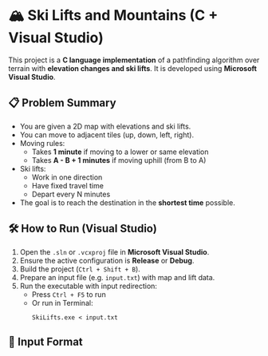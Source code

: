 # 🏔️ Ski Lifts and Mountains (C + Visual Studio)

This project is a **C language implementation** of a pathfinding algorithm over terrain with **elevation changes and ski lifts**. It is developed using **Microsoft Visual Studio**.

## 📋 Problem Summary

- You are given a 2D map with elevations and ski lifts.
- You can move to adjacent tiles (up, down, left, right).
- Moving rules:
  - Takes **1 minute** if moving to a lower or same elevation
  - Takes **A - B + 1 minutes** if moving uphill (from B to A)
- Ski lifts:
  - Work in one direction
  - Have fixed travel time
  - Depart every N minutes
- The goal is to reach the destination in the **shortest time** possible.

## 🛠 How to Run (Visual Studio)

1. Open the `.sln` or `.vcxproj` file in **Microsoft Visual Studio**.
2. Ensure the active configuration is **Release** or **Debug**.
3. Build the project (`Ctrl + Shift + B`).
4. Prepare an input file (e.g. `input.txt`) with map and lift data.
5. Run the executable with input redirection:
   - Press `Ctrl + F5` to run
   - Or run in Terminal:  
     ```
     SkiLifts.exe < input.txt
     ```

## 🧪 Input Format

